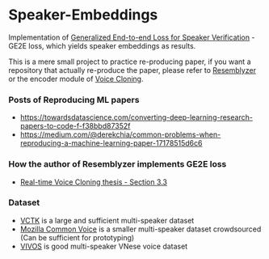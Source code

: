# Speaker-Embeddings
Implementation of [Generalized End-to-end Loss for Speaker Verification](https://arxiv.org/pdf/1710.10467.pdf) - GE2E loss, which yields speaker embeddings as results.

This is a mere small project to practice re-producing paper, if you want a repository that actually re-produce the paper, please refer to [Resemblyzer](https://github.com/resemble-ai/Resemblyzer) or the encoder module of [Voice Cloning](https://github.com/CorentinJ/Real-Time-Voice-Cloning/tree/master/encoder).


### Posts of Reproducing ML papers
- https://towardsdatascience.com/converting-deep-learning-research-papers-to-code-f-f38bbd87352f
- https://medium.com/@derekchia/common-problems-when-reproducing-a-machine-learning-paper-17178515d6c6

### How the author of Resemblyzer implements GE2E loss
- [Real-time Voice Cloning thesis - Section 3.3](https://matheo.uliege.be/bitstream/2268.2/6801/5/s123578Jemine2019.pdf)


### Dataset
- [VCTK](https://datashare.ed.ac.uk/handle/10283/3443) is a large and sufficient multi-speaker dataset
- [Mozilla Common Voice](https://commonvoice.mozilla.org/en/datasets) is a smaller multi-speaker dataset crowdsourced (Can be sufficient for prototyping)
- [VIVOS](https://paperswithcode.com/dataset/vivos) is good multi-speaker VNese voice dataset
